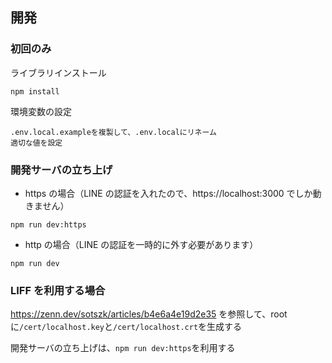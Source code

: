 ## 開発

### 初回のみ

ライブラリインストール

```
npm install
```

環境変数の設定

```
.env.local.exampleを複製して、.env.localにリネーム
適切な値を設定
```

### 開発サーバの立ち上げ

- https の場合（LINE の認証を入れたので、https://localhost:3000 でしか動きません）

```
npm run dev:https
```

- http の場合（LINE の認証を一時的に外す必要があります）

```
npm run dev
```

### LIFF を利用する場合

https://zenn.dev/sotszk/articles/b4e6a4e19d2e35 を参照して、root に`/cert/localhost.key`と`/cert/localhost.crt`を生成する

開発サーバの立ち上げは、`npm run dev:https`を利用する
